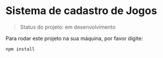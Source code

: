 # Sistema de cadastro de Jogos
  
> Status do projeto: em desenvolvimento
  
 Para rodar este projeto na sua máquina, por favor digite:
  
  ```
  npm install
  ```
